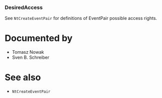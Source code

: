 ### DesiredAccess

See `NtCreateEventPair` for definitions of EventPair possible access rights.

# Documented by

* Tomasz Nowak
* Sven B. Schreiber

# See also

* `NtCreateEventPair`
